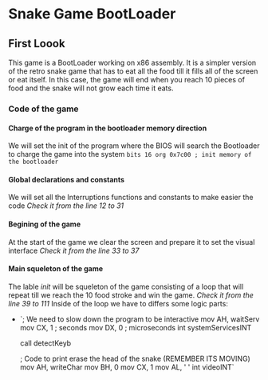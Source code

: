 # Snake Game BootLoader

## First Loook
This game is a BootLoader working on x86 assembly.
It is a simpler version of the retro snake game that has to eat all the food till it fills all of the screen or eat itself.
In this case, the game will end when you reach 10 pieces of food and the snake will not grow each time it eats.

### Code of the game
#### Charge of the program in the bootloader memory direction
We will set the init of the program where the BIOS will search the Bootloader to charge the game into the system
`bits 16
org 0x7c00 ; init memory of the bootloader`


#### Global declarations and constants
We will set all the Interruptions functions and constants to make easier the code
_Check it from the line 12 to 31_

#### Begining of the game
At the start of the game we clear the screen and prepare it to set the visual interface
_Check it from the line 33 to 37_

#### Main squeleton of the game
The lable _init_ will be squeleton of the game consisting of a loop that will repeat till we reach the 10 food stroke and win the game.
_Check it from the line 39 to 111_
Inside of the loop we have to differs some logic parts:
  - `; We need to slow down the program to be interactive
    mov AH, waitServ
    mov CX, 1 ; seconds
    mov DX, 0 ; microseconds
    int systemServicesINT

    call detectKeyb

    ; Code to print erase the head of the snake (REMEMBER ITS MOVING)
    mov AH, writeChar
    mov BH, 0
    mov CX, 1
    mov AL, ' '
    int videoINT`
